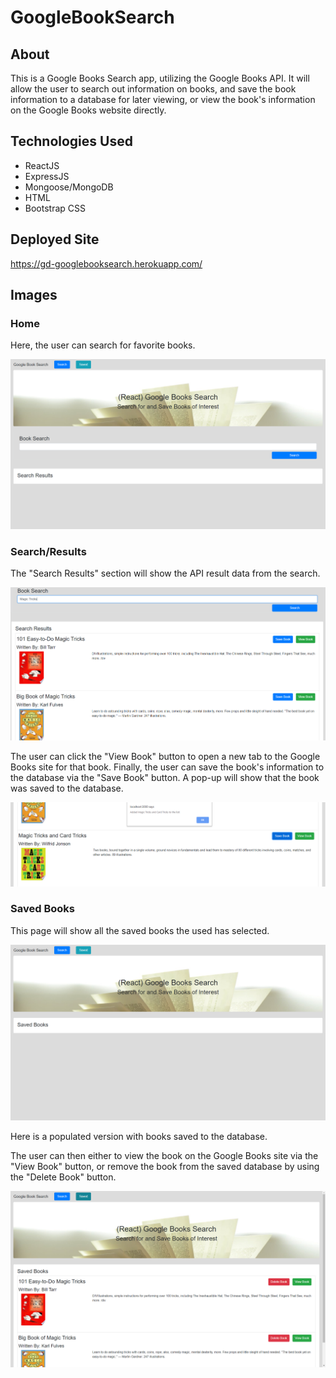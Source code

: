 # GoogleBookSearch

## About

This is a Google Books Search app, utilizing the Google Books API.  It will allow the user to search out information on books, and save the book information to a database for later viewing, or view the book's information on the Google Books website directly.

## Technologies Used
* ReactJS
* ExpressJS
* Mongoose/MongoDB
* HTML
* Bootstrap CSS

## Deployed Site
https://gd-googlebooksearch.herokuapp.com/

## Images
### Home
Here, the user can search for favorite books.

![home](rmImages/home.png)

### Search/Results

The "Search Results" section will show the API result data from the search.

![search](rmImages/search.png)

The user can click the "View Book" button to open a new tab to the Google Books site for that book. 
Finally, the user can save the book's information to the database via the "Save Book" button.  A pop-up will show that the book was saved to the database.

![search2](rmImages/search2.png)

### Saved Books

This page will show all the saved books the used has selected.  

![Saved](/rmImages/saved1.png)


Here is a populated version with books saved to the database.

The user can then either to view the book on the Google Books site via the "View Book" button, or remove the book from the saved database by using the "Delete Book" button.

![saved2](/rmImages/saved2.png)
